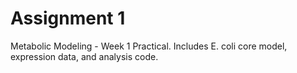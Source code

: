 # Assignment 1
Metabolic Modeling - Week 1 Practical. Includes E. coli core model, expression data, and analysis code.
